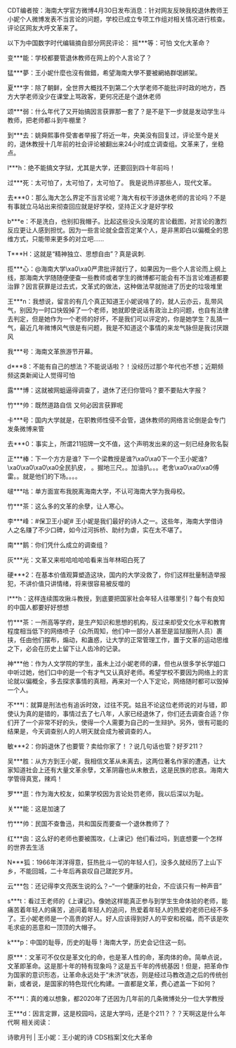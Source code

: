 CDT编者按：海南大学官方微博4月30日发布消息：针对网友反映我校退休教师王小妮个人微博发表不当言论的问题，学校已成立专项工作组对相关情况进行核查。评论区网友大呼文革来了。 

以下为中国数字时代编辑摘自部分网民评论： 摇***等：可怕 文化大革命？

变***能：学校都要管退休教师在网上的个人言论了？

猛***夢：王小妮什麼也沒有做錯，希望海南大學不要被網絡群氓綁架。

夏***字：除了朝鲜，全世界大概找不到第二个大学老师不能批评时政的地方，西方大学老师没少在课堂上骂政客，更何况还是个退休老师

颂***弱：什么年代了又开始搞因言获罪那一套了？是不是下一步就是发动学生斗教师，把老师都斗到牛棚里？

到***去：姚舜熙事件受害者举报了将近一年，央美没有回复过，评论至今是关的，退休教授十几年前的社会评论被翻出来24小时成立调查组。文革来了，坐稳点。

l***h：绝不能搞文字狱，尤其是大学，还要回到四十年前吗！

过***死：太可怕了，太可怕了，太可怕了。 我是说热评那些人，现代文革。

去***0：那么海大怎么界定不当言论呢？海大有权干涉退休老师的言论吗？不是有事就立马站出来彻查回应就是好学校，坚持正义才是好学校

b***e：不是洗白，也别扣我帽子。比起这些没头没尾的言论截图，对言论的激烈反应更让人感到担忧。因为一些言论就全盘否定某个人，是非黑即白以偏概全的思维方式，只能带来更多的对立吧……

T***H：这就是“精神独立、思想自由”？真是讽刺.

揽***心：@海南大学\xa0\xa0严肃批评就行了，如果因为一些个人言论而上纲上线，那海南大学随随便便查一些教师或者学生的微博都可能会有不当言论难道都要治罪？因言获罪是过去式，文革式的做法，这种做法早就抛进了历史的垃圾堆里

王***n：我想说，留言的有几个真正知道王小妮说啥了的，就人云亦云，乱带风气，别因为一时口快毁掉了一个老师，她就即使说话有政治上的问题，也自有法律去判定，但是她作为一个老师的好坏，不是我们可以评定的，你是她学生？乱猜一气，最近几年微博风气很是有问题，我是不知道这个事情的来龙气脉但是我讨厌跟风

我***号：海南文革旅游节开幕。

d***8：不能有自己的想法？不能说话啦？！没经历过那个年代也不想；近期频频这类新闻让人觉得可怕

露***博：这就被网蛆逼得调查了，退休了还归你管吗？要不要贴大字报？

竹***帅：既然道路自信 又何必因言获罪呢

卡***号：国内大学就是，在职教师性侵不会管，退休教师的网络言论倒是会专门发条微博来管

去***0：事实上，所谓211招牌一文不值，这个声明发出来的这一刻已经身败名裂

正***棒：下一个方方是谁? 下一个梁教授是谁?\xa0\xa0下一个王小妮谁?\xa0\xa0\xa0\xa0全民扒皮， 。掘地三尺。。加油扒。。。老舍\xa0\xa0\xa0傅雷。。就是他们的下场。。。。

啵***咕：单方面宣布我脱离海南大学，不认可海南大学为我母校。

竹***茶：这么多的文革的余孽，让人寒心。

李***峰：#保卫王小妮# 王小妮是我们最好的诗人之一。这些年，海南大学借诗人之名赚了不少口碑，如今过河拆桥、助纣为虐，实在太不堪了。

南***鹅：你们凭什么成立的调查组？

灰***光：文革又来啦哈哈哈哈看来当年林昭白死了

硬***2：在基本价值观算塑造这块，国内的大学没救了，你们这样批量制造举报犯，不讲价值只讲情绪，将来很容易被反噬的

l***h：这样连续围攻揪斗教授，到底要把国家社会年轻人往哪里引？每个有良知的中国人都要好好想想

竹***茶：一所高等学府，是生产知识和思想的机构，反过来却受文化水平和教育程度相当低下的网络喷子（众所周知，他们中一部分人甚至是监狱服刑人员）裹挟，任由他们摆布，煽动，和蛊惑，让大学的正常管理工作，置于文革的运动思维之下，必会在历史上留下让人齿冷的记录。

神***他：作为人文学院的学生，虽未上过小妮老师的课，但也从很多学长学姐口中听过她，他们口中的是一个有才气又认真好老师。希望学校不要因为网络上的言论就以偏概全，多去探求事情的真相，再来对一个人下定论，网络随时都可以毁掉一个人。

不***l：就算是刑法也有追诉时效，过往不究。姑且不论这位老师说的对与错，即使认为真的是错的，事情过去了七八年，人家已经退休了，你们还去调查合适？你们开了一个非常不好的头，使得一个人需要为自己的一生辩护。另外，很有可能的结果是，今天调查别人的人明天就会成为被调查的人。

敏***2：你妈退休了也要管？卖给你家了！？说几句话也管？好歹211？

吴***胜：从方方到王小妮，我相信文革从未离去，这两位著名作家的遭遇，让大家知道社会上还有大量文革余孽，文革阴霾也从未散去，这是民族的悲哀。海南大学管得真宽，辣鸡！

罗***逛：作为海大校友，如果学校因为言论处罚老师，我以后深以为耻。

关***能：这是加速了

竹***帅：民国不查鲁迅，共和国反而要查一个退休教师了？

红***囱：这么好的老师也要被围攻，《上课记》他们看过吗，到底想要一个怎样的世界去生活

N***狐：1966年洋洋得意，狂热批斗一切的年轻人们，没多久就经历了上山下乡，不能回城，二十年后再哀叹自己蹉跎岁月。

云***包：还记得李文亮医生说的么？&#8211;“一个健康的社会，不应该只有一种声音”

s***t：看过王老师的《上课记》。像她这样能真正参与到学生生命体验的老师，能痛苦着年轻人的痛苦，追问着年轻人的追问，热爱着年轻人的热爱的老师已经不多了。王小妮老师是一个高贵的好人。好人应该得到好人的平安和祝福，而不该是吹毛求疵的恶意和一顶顶的大帽子。

k***p：中国的耻辱，历史的耻辱！海南大学，历史会记住这一刻。

原***：文革可不仅仅是革文化的命，也是革人性的命，革肉体的命。简单点说，文革即革命。这是那十年的特有现象吗？这是五千年的传统基因！但是，把革命作为国家的意识形态，让革命永远处于“未济”状态，则是经过马教改造之后的传统创新，或者说，是国家的特色现代化构建。一直都是文革，费心遮盖一下如何？

不***l：真的难以想象，都2020年了还因为几年前的几条微博处分一位大学教授

王***d：因言定罪，这是校园吗，这是大学吗，还是个211？？？天啊这是什么年代啊 相关阅读：

诗歌月刊 | 王小妮：王小妮的诗 CDS档案|文化大革命


